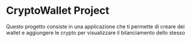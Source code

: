 
# CryptoWallet Project

Questo progetto consiste in una applicazione che ti permette di creare dei wallet e aggiungere le crypto per visualizzare il bilanciamento dello stesso 

